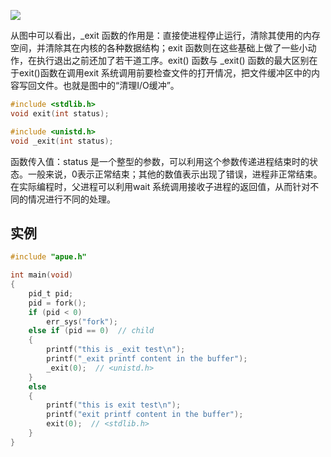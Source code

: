 ![](E:\learn\linux\pictures\exit.png)

从图中可以看出，_exit 函数的作用是：直接使进程停止运行，清除其使用的内存空间，并清除其在内核的各种数据结构；exit 函数则在这些基础上做了一些小动作，在执行退出之前还加了若干道工序。exit() 函数与 _exit() 函数的最大区别在于exit()函数在调用exit  系统调用前要检查文件的打开情况，把文件缓冲区中的内容写回文件。也就是图中的“清理I/O缓冲”。



```c
#include <stdlib.h>
void exit(int status);

#include <unistd.h>
void _exit(int status);
```

函数传入值：status 是一个整型的参数，可以利用这个参数传递进程结束时的状态。一般来说，0表示正常结束；其他的数值表示出现了错误，进程非正常结束。在实际编程时，父进程可以利用wait 系统调用接收子进程的返回值，从而针对不同的情况进行不同的处理。



## 实例

```c
#include "apue.h"

int main(void)
{
    pid_t pid;
    pid = fork();
    if (pid < 0)
        err_sys("fork");
    else if (pid == 0)  // child
    {
        printf("this is _exit test\n");
        printf("_exit printf content in the buffer");
        _exit(0);  // <unistd.h>
    }
    else
    {
        printf("this is exit test\n");
        printf("exit printf content in the buffer");
        exit(0);  // <stdlib.h>
    }
}
```


